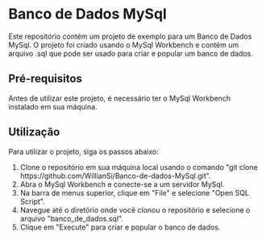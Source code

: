 # Banco de Dados MySql
<p>Este repositório contém um projeto de exemplo para um Banco de Dados MySql. O projeto foi criado usando o MySql Workbench e contém um arquivo .sql que pode ser usado para criar e popular um banco de dados.</p>
<h2>Pré-requisitos</h2>
<p>Antes de utilizar este projeto, é necessário ter o MySql Workbench instalado em sua máquina.</p>
<h2>Utilização</h2>
<p>Para utilizar o projeto, siga os passos abaixo:</p>
<ol>
	<li>Clone o repositório em sua máquina local usando o comando "git clone https://github.com/WillianSi/Banco-de-dados-MySql.git".</li>
	<li>Abra o MySql Workbench e conecte-se a um servidor MySql.</li>
	<li>Na barra de menus superior, clique em "File" e selecione "Open SQL Script".</li>
	<li>Navegue até o diretório onde você clonou o repositório e selecione o arquivo "banco_de_dados.sql".</li>
	<li>Clique em "Execute" para criar e popular o banco de dados.</li>
</ol>
